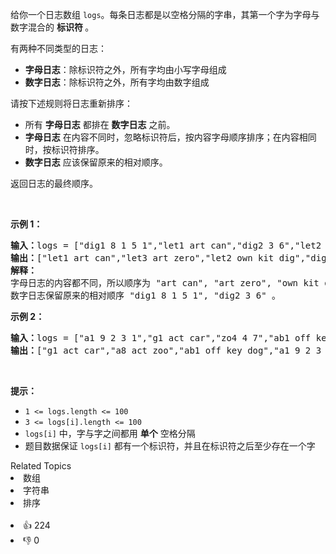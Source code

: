 <p>给你一个日志数组 <code>logs</code>。每条日志都是以空格分隔的字串，其第一个字为字母与数字混合的<em> </em><strong>标识符 </strong>。</p>

<p>有两种不同类型的日志：</p>

<ul> 
 <li><strong>字母日志</strong>：除标识符之外，所有字均由小写字母组成</li> 
 <li><strong>数字日志</strong>：除标识符之外，所有字均由数字组成</li> 
</ul>

<p>请按下述规则将日志重新排序：</p>

<ul> 
 <li>所有 <strong>字母日志</strong> 都排在 <strong>数字日志</strong> 之前。</li> 
 <li><strong>字母日志</strong> 在内容不同时，忽略标识符后，按内容字母顺序排序；在内容相同时，按标识符排序。</li> 
 <li><strong>数字日志</strong> 应该保留原来的相对顺序。</li> 
</ul>

<p>返回日志的最终顺序。</p>

<p>&nbsp;</p>

<p><strong>示例 1：</strong></p>

<pre>
<strong>输入：</strong>logs = ["dig1 8 1 5 1","let1 art can","dig2 3 6","let2 own kit dig","let3 art zero"]
<strong>输出：</strong>["let1 art can","let3 art zero","let2 own kit dig","dig1 8 1 5 1","dig2 3 6"]
<strong>解释：</strong>
字母日志的内容都不同，所以顺序为 "art can", "art zero", "own kit dig" 。
数字日志保留原来的相对顺序 "dig1 8 1 5 1", "dig2 3 6" 。
</pre>

<p><strong>示例 2：</strong></p>

<pre>
<strong>输入：</strong>logs = ["a1 9 2 3 1","g1 act car","zo4 4 7","ab1 off key dog","a8 act zoo"]
<strong>输出：</strong>["g1 act car","a8 act zoo","ab1 off key dog","a1 9 2 3 1","zo4 4 7"]
</pre>

<p>&nbsp;</p>

<p><strong>提示：</strong></p>

<ul> 
 <li><code>1 &lt;= logs.length &lt;= 100</code></li> 
 <li><code>3 &lt;= logs[i].length &lt;= 100</code></li> 
 <li><code>logs[i]</code> 中，字与字之间都用 <strong>单个</strong> 空格分隔</li> 
 <li>题目数据保证 <code>logs[i]</code> 都有一个标识符，并且在标识符之后至少存在一个字</li> 
</ul>

<div><div>Related Topics</div><div><li>数组</li><li>字符串</li><li>排序</li></div></div><br><div><li>👍 224</li><li>👎 0</li></div>